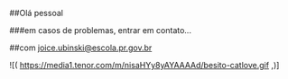 ##Olá pessoal 

###em casos de problemas, entrar em contato...

##com joice.ubinski@escola.pr.gov.br

![( https://media1.tenor.com/m/nisaHYy8yAYAAAAd/besito-catlove.gif ,)]
